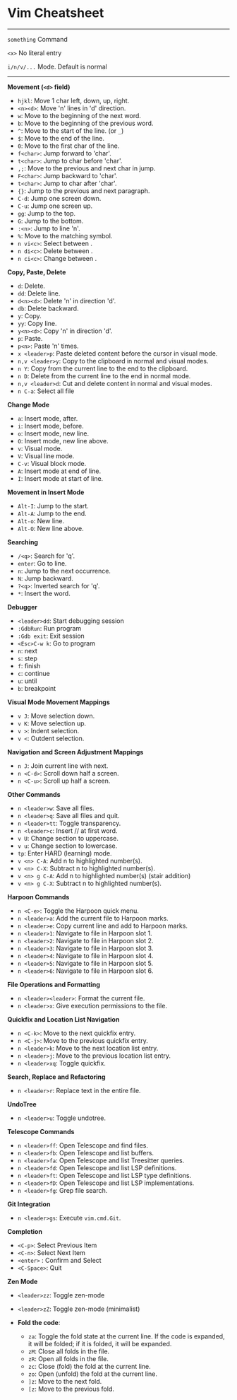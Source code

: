 # Vim Cheatsheet
---
`something` Command

`<x>` No literal entry

`i/n/v/...` Mode. Default is normal

---

**Movement (`<d>` field)**
- `hjkl`: Move 1 char left, down, up, right.
- `<n><d>`: Move 'n' lines in 'd' direction.
- `w`: Move to the beginning of the next word.
- `b`: Move to the beginning of the previous word.
- `^`: Move to the start of the line. (or `_`)
- `$`: Move to the end of the line.
- `0`: Move to the first char of the line.
- `f<char>`: Jump forward to 'char'.
- `t<char>`: Jump to char before 'char'.
- `,;`: Move to the previous and next char in jump.
- `F<char>`: Jump backward to 'char'.
- `t<char>`: Jump to char after 'char'.
- `{}`: Jump to the previous and next paragraph.
- `C-d`: Jump one screen down.
- `C-u`: Jump one screen up.
- `gg`: Jump to the top.
- `G`: Jump to the bottom.
- `:<n>`: Jump to line 'n'.
- `%`: Move to the matching symbol.
- `n vi<c>`: Select between <c>.
- `n di<c>`: Delete between <c>.
- `n ci<c>`: Change between <c>.

**Copy, Paste, Delete**
- `d`: Delete.
- `dd`: Delete line.
- `d<n><d>`: Delete 'n' in direction 'd'.
- `db`: Delete backward.
- `y`: Copy.
- `yy`: Copy line.
- `y<n><d>`: Copy 'n' in direction 'd'.
- `p`: Paste.
- `p<n>`: Paste 'n' times.
- `x <leader>p`: Paste deleted content before the cursor in visual mode.
- `n,v <leader>y`: Copy to the clipboard in normal and visual modes.
- `n Y`: Copy from the current line to the end to the clipboard.
- `n D`: Delete from the current line to the end in normal mode.
- `n,v <leader>d`: Cut and delete content in normal and visual modes.
- `n C-a`: Select all file

**Change Mode**
- `a`: Insert mode, after.
- `i`: Insert mode, before.
- `o`: Insert mode, new line.
- `O`: Insert mode, new line above.
- `v`: Visual mode.
- `V`: Visual line mode.
- `C-v`: Visual block mode.
- `A`: Insert mode at end of line.
- `I`: Insert mode at start of line.

**Movement in Insert Mode**
- `Alt-I`: Jump to the start.
- `Alt-A`: Jump to the end.
- `Alt-o`: New line.
- `Alt-O`: New line above.

**Searching**
- `/<q>`: Search for 'q'.
- `enter`: Go to line.
- `n`: Jump to the next occurrence.
- `N`: Jump backward.
- `?<q>`: Inverted search for 'q'.
- `*`: Insert the word.

**Debugger**
- `<leader>dd`: Start debugging session
- `:GdbRun`: Run program
- `:Gdb exit`: Exit session
- `<Esc>C-w k`: Go to program
- `n`: next
- `s`: step
- `f`: finish
- `c`: continue
- `u`: until
- `b`: breakpoint

**Visual Mode Movement Mappings**
- `v J`: Move selection down.
- `v K`: Move selection up.
- `v >`: Indent selection.
- `v <`: Outdent selection.

**Navigation and Screen Adjustment Mappings**
- `n J`: Join current line with next.
- `n <C-d>`: Scroll down half a screen.
- `n <C-u>`: Scroll up half a screen.

**Other Commands**
- `n <leader>w`: Save all files.
- `n <leader>q`: Save all files and quit.
- `n <leader>tt`: Toggle transparency.
- `n <leader>c`: Insert // at first word.
- `v U`: Change section to uppercase.
- `v u`: Change section to lowercase.
- `tp`: Enter HARD (learning) mode.
- `v <n> C-A`: Add n to highlighted number(s).
- `v <n> C-X`: Subtract n to highlighted number(s).
- `v <n> g C-A`: Add n to highlighted number(s) (stair addition)
- `v <n> g C-X`: Subtract n to highlighted number(s).

**Harpoon Commands**
- `n <C-e>`: Toggle the Harpoon quick menu.
- `n <leader>a`: Add the current file to Harpoon marks.
- `n <leader>e`: Copy current line and add to Harpoon marks.
- `n <leader>1`: Navigate to file in Harpoon slot 1.
- `n <leader>2`: Navigate to file in Harpoon slot 2.
- `n <leader>3`: Navigate to file in Harpoon slot 3.
- `n <leader>4`: Navigate to file in Harpoon slot 4.
- `n <leader>5`: Navigate to file in Harpoon slot 5.
- `n <leader>6`: Navigate to file in Harpoon slot 6.

**File Operations and Formatting**
- `n <leader><leader>`: Format the current file.
- `n <leader>x`: Give execution permissions to the file.

**Quickfix and Location List Navigation**
- `n <C-k>`: Move to the next quickfix entry.
- `n <C-j>`: Move to the previous quickfix entry.
- `n <leader>k`: Move to the next location list entry.
- `n <leader>j`: Move to the previous location list entry.
- `n <leader>xq`: Toggle quickfix.

**Search, Replace and Refactoring**
- `n <leader>r`: Replace text in the entire file.

**UndoTree**
- `n <leader>u`: Toggle undotree.

**Telescope Commands**
- `n <leader>ff`: Open Telescope and find files.
- `n <leader>fb`: Open Telescope and list buffers.
- `n <leader>fa`: Open Telescope and list Treesitter queries.
- `n <leader>fd`: Open Telescope and list LSP definitions.
- `n <leader>ft`: Open Telescope and list LSP type definitions.
- `n <leader>fD`: Open Telescope and list LSP implementations.
- `n <leader>fg`: Grep file search.

**Git Integration**
- `n <leader>gs`: Execute `vim.cmd.Git`.

**Completion**
- `<C-p>`: Select Previous Item
- `<C-n>`: Select Next Item
- `<enter>` : Confirm and Select
- `<C-Space>`: Quit

**Zen Mode**
- `<leader>zz`: Toggle zen-mode
- `<leader>zZ`: Toggle zen-mode (minimalist)

- **Fold the code**:
  - `za`: Toggle the fold state at the current line. If the code is expanded, it will be folded; if it is folded, it will be expanded.
  - `zM`: Close all folds in the file.
  - `zR`: Open all folds in the file.
  - `zc`: Close (fold) the fold at the current line.
  - `zo`: Open (unfold) the fold at the current line.
  - `]z`: Move to the next fold.
  - `[z`: Move to the previous fold.

